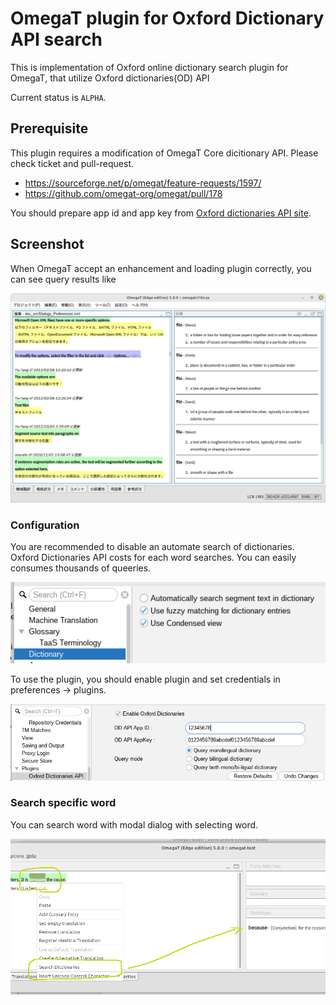 # OmegaT plugin for Oxford Dictionary API search

This is implementation of Oxford online dictionary search plugin for OmegaT,
that utilize Oxford dictionaries(OD) API

Current status is `ALPHA`.

## Prerequisite

This plugin requires a modification of OmegaT Core dicitionary API.
Please check ticket and pull-request.

- https://sourceforge.net/p/omegat/feature-requests/1597/
- https://github.com/omegat-org/omegat/pull/178

You should prepare app id and app key from [Oxford dictionaries API site](https://developer.oxforddictionaries.com/).

## Screenshot

When OmegaT accept an enhancement and loading plugin correctly, you can see query results like

![omegat-oxford-dictionary-example](docs/images/main_screenshot.png)

### Configuration

You are recommended to disable an automate search of dictionaries.
Oxford Dictionaries API costs for each word searches. You can easily consumes thousands of queeries.

![dictionary configuration recommend](docs/images/gui_preference_dictionary_options.png)

To use the plugin, you should enable plugin and set credentials in preferences -> plugins.

![dictionary configuration recommend](docs/images/gui_preferences_plugins_oxford.png)

### Search specific word

You can search word with modal dialog with selecting word.

![modal search command](docs/images/modal_dialog_search.png)
